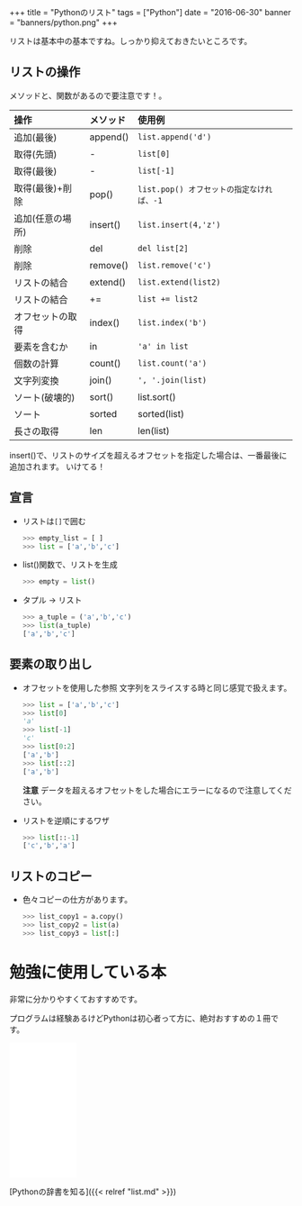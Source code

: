 +++
title = "Pythonのリスト"
tags = ["Python"]
date = "2016-06-30"
banner = "banners/python.png"
+++

リストは基本中の基本ですね。しっかり抑えておきたいところです。

<!--more-->
## リストの操作

メソッドと、関数があるので要注意です！。

操作       | メソッド     | 使用例
:------- | :------- | :-------
追加(最後) | append() | `list.append('d')`
取得(先頭) | - | `list[0]`
取得(最後) | - | `list[-1]`
取得(最後)+削除| pop() | `list.pop() オフセットの指定なければ、-1`
追加(任意の場所) | insert() | `list.insert(4,'z')`
削除 | del | `del list[2]`
削除 | remove() | `list.remove('c')`
リストの結合| extend() | `list.extend(list2)`
リストの結合| += | `list += list2`
オフセットの取得 | index() | `list.index('b')`
要素を含むか　| in | `'a' in list`
個数の計算　| count() | `list.count('a')`
文字列変換　| join() | `', '.join(list)`
ソート(破壊的) | sort() | list.sort()
ソート | sorted | sorted(list)
長さの取得| len | len(list)

insert()で、リストのサイズを超えるオフセットを指定した場合は、一番最後に追加されます。
いけてる！

## 宣言

- リストは`[]`で囲む

    ```python
    >>> empty_list = [ ]
    >>> list = ['a','b','c']
    ```

- list()関数で、リストを生成

    ```python
    >>> empty = list()
    ```

- タプル -> リスト

    ```python
    >>> a_tuple = ('a','b','c')
    >>> list(a_tuple)
    ['a','b','c']
    ```

## 要素の取り出し

- オフセットを使用した参照 文字列をスライスする時と同じ感覚で扱えます。

    ```python
    >>> list = ['a','b','c']
    >>> list[0]
    'a'
    >>> list[-1]
    'c'
    >>> list[0:2]
    ['a','b']
    >>> list[::2]
    ['a','b']
    ```

    **注意** データを超えるオフセットをした場合にエラーになるので注意してください。

- リストを逆順にするワザ

    ```python
    >>> list[::-1]
    ['c','b','a']
    ```

## リストのコピー

  - 色々コピーの仕方があります。

    ```python
    >>> list_copy1 = a.copy()
    >>> list_copy2 = list(a)
    >>> list_copy3 = list[:]
    ```

# 勉強に使用している本

非常に分かりやすくておすすめです。

プログラムは経験あるけどPythonは初心者って方に、絶対おすすめの１冊です。

<iframe src="//rcm-fe.amazon-adsystem.com/e/cm?lt1=_blank&bc1=000000&IS2=1&nou=1&bg1=FFFFFF&fc1=000000&lc1=0000FF&t=bmsirato-22&o=9&p=8&l=as1&m=amazon&f=ifr&ref=qf_sp_asin_til&asins=4873117380" style="width:120px;height:240px;" scrolling="no" marginwidth="0" marginheight="0" frameborder="0"></iframe>

[Pythonの辞書を知る]({{< relref "list.md" >}})
